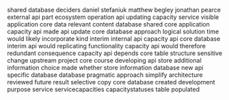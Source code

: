 shared database deciders daniel stefaniuk matthew begley jonathan pearce external api part ecosystem operation api updating capacity service visible application core data relevant content database shared core application capacity api made api update core database approach logical solution time would likely incorporate kind interim internal api capacity api core database interim api would replicating functionality capacity api would therefore redundant consequence capacity api depends core table structure sensitive change upstream project core course developing api store additional information choice made whether store information database new api specific database database pragmatic approach simplify architecture reviewed future result selective copy core database created development purpose service servicecapacities capacitystatuses table populated